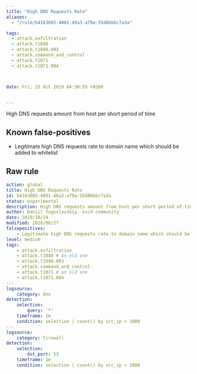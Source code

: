 ```yaml
---
title: "High DNS Requests Rate"
aliases:
  - "/rule/b4163085-4001-46a3-a79a-55d8bbbc7a3a"

tags:
  - attack.exfiltration
  - attack.t1048
  - attack.t1048.003
  - attack.command_and_control
  - attack.t1071
  - attack.t1071.004



date: Fri, 25 Oct 2019 04:30:55 +0200


---
```


High DNS requests amount from host per short period of time

<!--more-->


## Known false-positives

* Legitimate high DNS requests rate to domain name which should be added to whitelist




## Raw rule
```yaml
action: global
title: High DNS Requests Rate
id: b4163085-4001-46a3-a79a-55d8bbbc7a3a
status: experimental
description: High DNS requests amount from host per short period of time
author: Daniil Yugoslavskiy, oscd.community
date: 2019/10/24
modified: 2020/08/27
falsepositives:
    - Legitimate high DNS requests rate to domain name which should be added to whitelist
level: medium
tags:
    - attack.exfiltration
    - attack.t1048 # an old one
    - attack.t1048.003
    - attack.command_and_control
    - attack.t1071 # an old one
    - attack.t1071.004
---
logsource:
    category: dns
detection:
    selection:
        query: '*'
    timeframe: 1m
    condition: selection | count() by src_ip > 1000
---
logsource:
    category: firewall
detection:
    selection:    
        dst_port: 53
    timeframe: 1m
    condition: selection | count() by src_ip > 1000

```
